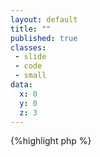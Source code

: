 ```yaml
---
layout: default
title: ""
published: true
classes:
 - slide
 - code
 - small
data:
  x: 0
  y: 0
  z: 3
---
```


{%highlight php %}
<?php
function dashboard_system_info_alter(&$info, $file, $type) {
  if ($type == 'theme') {
    // Add the dashboard regions (the "inactive" region should always appear
    // last in the list, for usability reasons).
    $dashboard_regions = dashboard_region_descriptions();
    if (isset($dashboard_regions['dashboard_inactive'])) {
      $inactive_region = $dashboard_regions['dashboard_inactive'];
      unset($dashboard_regions['dashboard_inactive']);
      $dashboard_regions['dashboard_inactive'] = $inactive_region;
    }
    $info['regions'] += $dashboard_regions;
    $info['overlay_regions'] = !empty($info['overlay_regions']) 
      ? array_merge($info['overlay_regions'], dashboard_regions()) 
      : dashboard_regions();
  }
}
{%endhighlight%}
